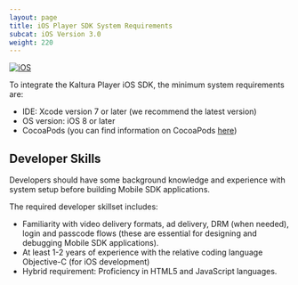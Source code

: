 ```yaml
---
layout: page
title: iOS Player SDK System Requirements
subcat: iOS Version 3.0
weight: 220
---
```


[![iOS](https://img.shields.io/badge/iOS-Supported-green.svg)](https://github.com/kaltura/player-sdk-native-ios)

To integrate the Kaltura Player iOS SDK, the minimum system requirements are:
* IDE: Xcode version 7 or later (we recommend the latest version) 
* OS version: iOS 8 or later
* CocoaPods (you can find information on CocoaPods [here](https://cocoapods.org/))

## Developer Skills  
Developers should have some background knowledge and experience with system setup before building Mobile SDK applications. 

The required developer skillset includes:
* Familiarity with video delivery formats, ad delivery, DRM (when needed), login and passcode flows (these are essential for designing and debugging Mobile SDK applications).
* At least 1-2 years of experience with the relative coding language Objective-C (for iOS development)
* Hybrid requirement: Proficiency in HTML5 and JavaScript languages.


  

